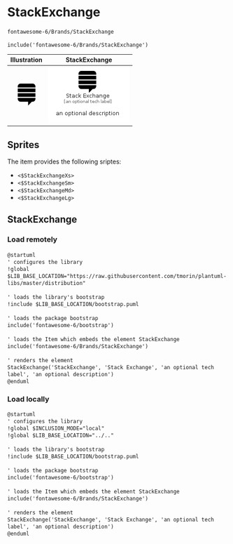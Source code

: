 # StackExchange


```text
fontawesome-6/Brands/StackExchange
```

```text
include('fontawesome-6/Brands/StackExchange')
```



| Illustration | StackExchange |
| :---: | :---: |
| ![illustration for Illustration](../../fontawesome-6/Brands/StackExchange.png) | ![illustration for StackExchange](../../fontawesome-6/Brands/StackExchange.Local.png) |



## Sprites
The item provides the following sriptes:

- `<$StackExchangeXs>`
- `<$StackExchangeSm>`
- `<$StackExchangeMd>`
- `<$StackExchangeLg>`





## StackExchange

### Load remotely
```plantuml
@startuml
' configures the library
!global $LIB_BASE_LOCATION="https://raw.githubusercontent.com/tmorin/plantuml-libs/master/distribution"

' loads the library's bootstrap
!include $LIB_BASE_LOCATION/bootstrap.puml

' loads the package bootstrap
include('fontawesome-6/bootstrap')

' loads the Item which embeds the element StackExchange
include('fontawesome-6/Brands/StackExchange')

' renders the element
StackExchange('StackExchange', 'Stack Exchange', 'an optional tech label', 'an optional description')
@enduml
```

### Load locally
```plantuml
@startuml
' configures the library
!global $INCLUSION_MODE="local"
!global $LIB_BASE_LOCATION="../.."

' loads the library's bootstrap
!include $LIB_BASE_LOCATION/bootstrap.puml

' loads the package bootstrap
include('fontawesome-6/bootstrap')

' loads the Item which embeds the element StackExchange
include('fontawesome-6/Brands/StackExchange')

' renders the element
StackExchange('StackExchange', 'Stack Exchange', 'an optional tech label', 'an optional description')
@enduml
```


